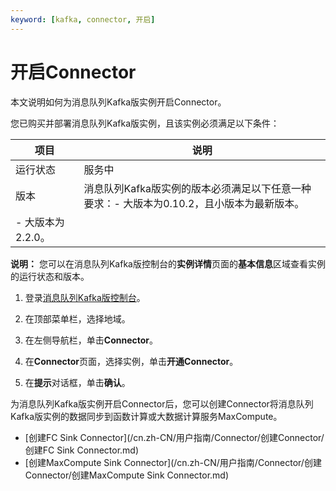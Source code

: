 ```yaml
---
keyword: [kafka, connector, 开启]
---
```


# 开启Connector

本文说明如何为消息队列Kafka版实例开启Connector。

您已购买并部署消息队列Kafka版实例，且该实例必须满足以下条件：

|项目|说明|
|--|--|
|运行状态|服务中|
|版本|消息队列Kafka版实例的版本必须满足以下任意一种要求：-   大版本为0.10.2，且小版本为最新版本。
-   大版本为2.2.0。 |

**说明：** 您可以在消息队列Kafka版控制台的**实例详情**页面的**基本信息**区域查看实例的运行状态和版本。

1.  登录[消息队列Kafka版控制台](https://kafka.console.aliyun.com/?spm=a2c4g.11186623.2.22.6bf72638IfKzDm)。

2.  在顶部菜单栏，选择地域。

3.  在左侧导航栏，单击**Connector**。

4.  在**Connector**页面，选择实例，单击**开通Connector**。

5.  在**提示**对话框，单击**确认**。


为消息队列Kafka版实例开启Connector后，您可以创建Connector将消息队列Kafka版实例的数据同步到函数计算或大数据计算服务MaxCompute。

-   [创建FC Sink Connector](/cn.zh-CN/用户指南/Connector/创建Connector/创建FC Sink Connector.md)
-   [创建MaxCompute Sink Connector](/cn.zh-CN/用户指南/Connector/创建Connector/创建MaxCompute Sink Connector.md)

